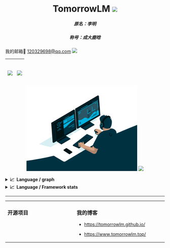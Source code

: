 <h1 align="center"> TomorrowLM <img src="https://github.com/blackcater/blackcater/raw/main/images/Hi.gif" height="32" /></h1>  
<h5 align="center"> 原名：李明 </h5>  
<h5 align="center"> 称号：成大鹿晗</h5>  

 我的邮箱:email: [120329698@qq.com](mailto:120329698@qq.com)
 <img src="https://media.giphy.com/media/WUlplcMpOCEmTGBtBW/giphy.gif" width="30"> 

| <p align="center"><br/>  <img align="center" src="https://github-readme-stats.vercel.app/api?username=TomorrowLM&show_icons=true&theme=buefy&hide_border=true"/><br/></p> | <p align="center"><br/>  <img align="center" src="https://github-readme-stats.vercel.app/api/top-langs/?username=TomorrowLM&layout=compact&hide=html&theme=buefy&hide_border=true"/><br/></p> |
| ------------------------------------------------------------ | ------------------------------------------------------------ |


<p align="center">
<img  alt="GIF" src="https://github.com/likaia/likaia/blob/main/code.gif" width="350" height="270" />
<img src="https://github-readme-stats.vercel.app/api/wakatime?username=TomorrowLM&&langs_count=8" />
</p>

<details>
<summary><b>📈&nbsp;&nbsp;Language&nbsp;/&nbsp;graph</b></summary>
<br/>
<img src="https://activity-graph.herokuapp.com/graph?username=TomorrowLM&theme=dracula"/>
</details>

<details>
  <summary><b>📈&nbsp;&nbsp;Language&nbsp;/&nbsp;Framework stats</b></summary>
  <br/>
  <a href='https://profile.codersrank.io/user/tomorrowlm/'>
  <img src='http://cr-skills-chart-widget.azurewebsites.net/api/api?username=TomorrowLM&padding=30&skills=angular,batchfile,c,C%23,coffeescript,dart,go,html,json,java,javascript,less,mysql,php,pandas,perl,python,reactjs,scss,shell,svelte,swift,typescript,vue'>
  </a>

</details>

------


<table align="center"><tr>
<td valign="top" width="33%">





### 开源项目  

</td>
<td valign="top" width="33%">

### 我的博客

- https://tomorrowlm.github.io/

- https://www.tomorrowlm.top/

</td>
</tr></table>
